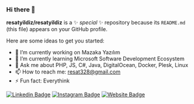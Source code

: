 ### Hi there 👋


**resatyildiz/resatyildiz** is a ✨ _special_ ✨ repository because its `README.md` (this file) appears on your GitHub profile.

Here are some ideas to get you started:

- 🔭 I’m currently working on Mazaka Yazılım
- 🌱 I’m currently learning Microsoft Software Development Ecosystem
- 💬 Ask me about PHP, JS, C#, Java, DigitalOcean, Docker, Plesk, Linux
- 📫 How to reach me: resat328@gmail.com
- ⚡ Fun fact: Everythink

[![Linkedin Badge](https://img.shields.io/badge/-resatyildiz-blue?style=flat-square&logo=Linkedin&logoColor=white&link=https://www.linkedin.com/in/resatyildiz/)](https://www.linkedin.com/in/resatyildiz/)
[![Instagram Badge](https://img.shields.io/badge/-resatyildiz__-blue?style=flat-square&logo=Instagram&logoColor=white&link=https://www.instagram.com/resatyildiz_/)](https://www.instagram.com/resatyildiz_/)
[![Website Badge](https://img.shields.io/website?down_color=red&down_message=down&label=https%3A%2F%2Fresatyildiz.com&up_color=green&up_message=up&url=https%3A%2F%2Fresatyildiz.com)](https://resatyildiz.com)
